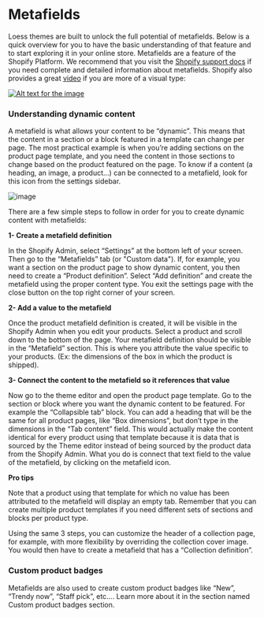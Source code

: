 # Metafields

Loess themes are built to unlock the full potential of metafields. Below is a quick overview for you to have the basic understanding of that feature and to start exploring it in your online store. Metafields are a feature of the Shopify Platform. We recommend that you visit the [Shopify support docs](https://help.shopify.com/en/manual/metafields) if you need complete and detailed information about metafields. Shopify also provides a great [video](https://www.youtube.com/watch?v=M4nCHMLjYCE&t=449s) if you are more of a visual type:

[![Alt text for the image](https://ticksy_attachments.s3.amazonaws.com/3780749011.png)](https://www.youtube.com/watch?v=M4nCHMLjYCE&t=449s)

### Understanding dynamic content

A metafield is what allows your content to be “dynamic”. This means that the content in a section or a block featured in a template can change per page. The most practical example is when you’re adding sections on the product page template, and you need the content in those sections to change based on the product featured on the page. To know if a content (a heading, an image, a product…) can be connected to a metafield, look for this icon from the settings sidebar.

![image](https://github.com/user-attachments/assets/5cc54182-e7da-4bc8-b075-ee00d6cf7484)


There are a few simple steps to follow in order for you to create dynamic content with metafields:

**1- Create a metafield definition**

In the Shopify Admin, select “Settings” at the bottom left of your screen. Then go to the “Metafields” tab (or "Custom data"). If, for example, you want a section on the product page to show dynamic content, you then need to create a “Product definition”. Select “Add definition” and create the metafield using the proper content type. You exit the settings page with the close button on the top right corner of your screen.

**2- Add a value to the metafield**

Once the product metafield definition is created, it will be visible in the Shopify Admin when you edit your products. Select a product and scroll down to the bottom of the page. Your metafield definition should be visible in the “Metafield” section. This is where you attribute the value specific to your products. (Ex: the dimensions of the box in which the product is shipped).

**3- Connect the content to the metafield so it references that value**

Now go to the theme editor and open the product page template. Go to the section or block where you want the dynamic content to be featured. For example the “Collapsible tab” block. You can add a heading that will be the same for all product pages, like “Box dimensions”, but don’t type in the dimensions in the “Tab content” field. This would actually make the content identical for every product using that template because it is data that is sourced by the Theme editor instead of being sourced by the product data from the Shopify Admin. What you do is connect that text field to the value of the metafield, by clicking on the metafield icon.

**Pro tips**

Note that a product using that template for which no value has been attributed to the metafield will display an empty tab. Remember that you can create multiple product templates if you need different sets of sections and blocks per product type.

Using the same 3 steps, you can customize the header of a collection page, for example, with more flexibility by overriding the collection cover image. You would then have to create a metafield that has a “Collection definition”.

### Custom product badges

Metafields are also used to create custom product badges like “New”, “Trendy now”, “Staff pick”, etc…. Learn more about it in the section named Custom product badges section.
